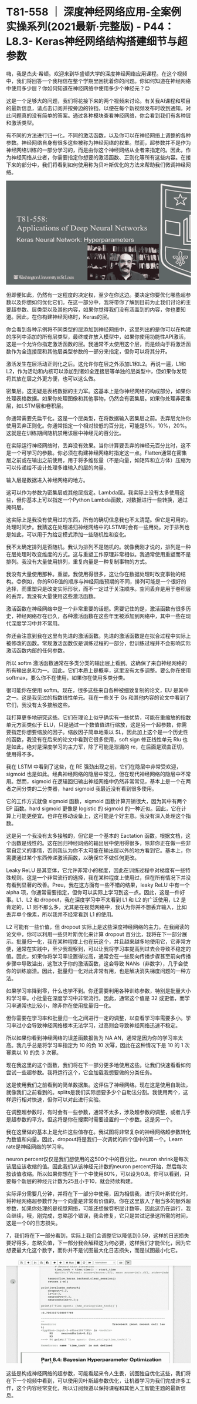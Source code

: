 # T81-558 ｜ 深度神经网络应用-全案例实操系列(2021最新·完整版) - P44：L8.3- Keras神经网络结构搭建细节与超参数 

嗨，我是杰夫·希顿。欢迎来到华盛顿大学的深度神经网络应用课程。在这个视频中，我们将回答一个我相信在整个学期里困扰着你的问题。你如何知道在神经网络中使用多少层？你如何知道在神经网络中使用多少个神经元？😊

这是一个足够大的问题，我们将花接下来的两个视频来讨论。有关我AI课程和项目的最新信息，请点击订阅并按旁边的铃铛，以便在每个新视频发布时收到通知。对此问题真的没有简单的答案。通过各种模块查看神经网络，你会看到我们有各种层和激活类型。

有不同的方法进行归一化，不同的激活函数，以及你可以在神经网络上调整的各种参数。神经网络自身有很多这些被称为神经网络的权重。然而，超参数并不是作为神经网络训练的一部分学习的，而是由你这个神经网络从业者来指定的。因此，作为神经网络从业者，你需要指定你想要的激活函数、正则化等所有这些内容。在接下来的部分中，我们将看到如何使用称为贝叶斯优化的方法来帮助我们微调神经网络。

![](img/6ffb2dddbc647a884212a626611b3856_1.png)

但即便如此，仍然有一定程度的决定权，至少在你这边。要决定你要优化哪些超参数以及你想如何优化它们。在这一部分中，我将带你了解到目前为止我们讨论的主要超参数、层类型以及其他内容，如果你觉得我们没有涵盖到的内容，你也要知道。因此，在你构建神经网络时，Keras的层。

你会看到各种示例将不同类型的层添加到神经网络中，这里列出的是你可以在构建的序列中添加的所有层类型，最终或许放入模型中，如果你使用功能性API激活，这是一个允许你指定激活函数的层。我通常不太使用这个层，而是倾向于将激活函数作为全连接层和其他层类型参数的一部分来指定，但你可以将其分开。

激活发生在层活动正则化之后。这允许你在层之外添加L1和L2。再说一遍，L1和L2，作为活动和内核可以添加到诸如全连接层等单独的层类型中，但如果你发现将其放在层之外更方便，也可以这么做。

密集层。这无疑是表格数据的主力军。这基本上是你神经网络的构成部分，如果你处理表格数据。如果你处理图像和其他事物，仍然会有密集层。如果你处理非密集层，如LSTM层和卷积层。

你通常需要先扁平化。这是一个层类型，在将数据输入密集层之前。丢弃层允许你使用丢弃正则化。你通常指定一个相对较低的百分比，可能是5%，10%，20%。这就是在训练期间随机禁用该层中神经元的百分比。

在实际运行神经网络时，丢弃没有效果。当你计算要丢弃的神经元百分比时，这不是一个可学习的参数。你必须在构建神经网络时指定这一点。Flatten通常在密集层之前或在输出之前使用，用于将多维张量（不是向量，如矩阵和立方体）压缩为可以传递给不设计处理多维输入的层的向量。

输入层是数据进入神经网络的地方。

这可以作为参数为密集层或其他层指定。Lambda层。我实际上没有太多使用这些，但你基本上可以指定一个Python Lambda函数，对数据进行一些转换，通过掩码层。

这实际上是我没有使用过的东西，所有的确切信息我也不太清楚。但它是可用的，处理时间步。我猜这在处理递归神经网络中的LSTM时会有一些用处。对于排列也是如此，可以用于为给定模式添加一些随机性和变化。

我不太确定排列是否随机。我认为排列不是随机的。就像我刚才说的，排列是一种在层处理时改变维度的方式。这与重塑工作原理非常相似。我通常使用重塑而不是排列。我没有大量使用排列，重复向量是一种复制事物的方式。

我没有大量使用那种。重塑。我使用得很多，这让你在数据处理时改变事物的结构。😊例如，你的RGB值的顺序与神经网络预期的不同，排列可能是一个很好的选择，而重塑只是改变实际形状，而不一定过于关注顺序。空间丢弃是用于卷积层的丢弃，我没有大量使用这些激活函数。

激活函数在神经网络中是一个非常重要的话题。需要记住的是，激活函数有很多历史，神经网络存在已久，各种激活函数在这些年里被添加到网络中，其中一些在现代深度学习中并不常用。

你还会注意到我在这里有先进的激活函数。先进的激活函数是在拟合过程中实际上被修改的函数。常规激活函数仅是训练过程的一部分，但训练过程并不会影响实际激活函数内部的任何参数。

所以 softm 激活函数通常在多类分类的输出层上看到。这确保了来自神经网络的所有输出总和为一。因此，它们本质上是概率，这里没有太多调整。要么你在使用 softmax，要么你不在使用，如果你在使用多类分类。

很可能你在使用 softm。现在，很多这些来自各种被细致复制的论文，EU 是其中之一。这是我见过的指数线性单元。我在一些关于 Gs 和其他内容的论文中看到了它们，我没有太多接触这些。

我打算更多地研究这些。它们在理论上似乎确实有一些优势，可能在重缩放的指数单元方面类似于 ELU，只是通过一个数值值进行缩放，这是另一个超参数，你需要指定你想要缩放的因子。缩放因子简单地乘以 SL，因此加上这个是一个历史性的函数，我没有在后来的论文中看到它很多使用，soft sign 修正线性单元 Rlu 也是如此，绝对是深度学习的主力军，除了可能是泄漏的 re，在后面是双曲正切，使用得不多。

我在 LSTM 中看到了这些，在 RE 强劲出现之前，它们在隐层中非常受欢迎，sigmoid 也是如此。经典神经网络的隐层中常见，但在现代神经网络的隐层中不常用。然而，sigmoid 在逻辑回归输出神经网络中仍然非常常见，基本上是一个在两者之间分类的二分类器，hard sigmoid 我最近没有看到很多使用。

它的工作方式就像 sigmoid 函数，sigmoid 函数计算开销很大，因为其中有两个 EP 函数。hard sigmoid 更像是 logistic 的 sigmoid 的一种近似。因此，它在计算上可能更便宜。也许在移动设备上，这可能是个好主意。我没有深入处理这个指数。

这是另一个我没有太多接触的，但它是一个基本的 Eactation 函数。根据文档，这个函数是线性的。这在回归神经网络的输出层中使用得很多，除非你正在做一些非常自定义的事情，否则我认为你不太可能在输出层以外的地方看到它。基本上，你需要通过某个东西传递激活函数，以确保它不做任何更改。

Leaky ReLU 是其变体，它允许非常小的梯度，因此在训练过程中对梯度有一些特殊规则。这是一个非常流行的选择，我在某种程度上使用过，但在所有情况下并没有看到显著的改善。Preu，我在这方面有一些不错的结果，leaky ReLU 中有一个 alpha 项，你通常需要指定，但你可以实际上学习到这一点。因此，这是一件好事。L1、L2 和 dropout，我在深度学习中不太看到 L1 和 L2 的广泛使用，L2 是肯定的，L1 则不那么多，尤其是在视觉网络中，我认为你并不想丢弃输入，比如丢弃单个像素，所以我并不经常看到 L1 的使用。

L2 可能有一些价值，但 dropout 实际上是这些深度神经网络的主力。在我阅读的论文中，你可以利用一些贝叶斯优化来计算 dropout 百分比，我将在下一部分展示。批量归一化，我在某种程度上也在玩这个，并且越来越多地使用它，它非常方便，通常在实践中，至少我观察到，可以让我将学习率提高到过去会导致不稳定的值。因此，如果你将学习率设置得过高，通常会在一些反向传播步骤甚至前向传播步骤中导致溢出，这取决于你的激活函数，这会导致 NANs（非数字），几乎会使你的训练崩溃。因此，批量归一化对此非常有用，也是解决消失梯度问题的一种方法。

如果学习率降到零，什么也学不到。你还需要利用各种训练参数，特别是批量大小和学习率。小批量在深度学习中非常流行。因此，通常这个值是 32 或更低，而学习率通常也比较小，除非你在使用批量归一化。

但你需要在学习率和批量归一化之间进行一定的调整，以查看学习率需要多小。学习率过小会导致神经网络根本无法学习，过高则会导致神经网络迅速不稳定。

所以如果你看到神经网络的误差函数报告为 NA AN，通常是因为你的学习率太高。我几乎总是将学习率指定为 10 的负 10 次幂，因此在这种情况下是 10 的 1 次幂乘以 10 的负 3 次幂。

现在我这里的这个函数，我们将在下一部分更多地使用这些。让我们快速看看如何尝试一些超参数。我将运行这个，它会加载我想要做的分类任务。

这是使用我们之前看到的简单数据集。这评估了神经网络。现在这是使用自助法，就像我们之前看到的。splits是我们实际想要多少个自助法分割。我使用两个，这样运行相对快速，但你可以对此进行实验。

在调整超参数时，有时会有一些参数，通常不太多，涉及超参数的调整，或者几乎是超参数的平方。但这将是你在搜索时需要设置的一个参数。这是另一个。

我在这里做的基本上是允许这些值存在。我试图将非常复杂的神经网络超参数转化为数值和向量。因此，dropout将是我们一次调优的四个值中的第一个。Learn rate是神经网络的学习率。

neuron percent仅仅是我们想使用的这500个中的百分比，neuron shrink是每次该层应该收缩的值。因此我们从该神经元计数的neuron percent开始，然后每次按该值收缩。所以如果你想在下一个中使用80%，可以设为0.8。你可以看到，只要每个新层的神经元计数为25且小于10，就会持续构建。

实际评分需要几分钟，并将在下一部分中使用，因为相信我，进行贝叶斯优化时，将神经网络超参数作为一个向量是非常有价值的。你在这里放入了相当多的额外超参数，如果你处理的是视觉网络，可能还想做卷积层计数等，因此这仍在运行，我会继续，哦，刚完成，忽略那个错误，我会修复，它只是尝试记录这所需的时间，这是一个0的日志损失。

7，我们将在下一部分看到，实际上我们会调整它以降低到0.59，这样的日志损失要好得多，忽略负值，下一部分我会解释这为何必要，这样我们才能优化，因为它想要最大化这个数字，而你并不是试图最大化日志损失，而是试图最小化它。

![](img/6ffb2dddbc647a884212a626611b3856_3.png)

这些是构成神经网络的超参数，可能看起来令人生畏，试图独自优化这些，我们将在下一个视频中看到，可以使用贝叶斯超参数优化，让机器学习为我们完成许多工作，这个内容经常变化，所以订阅频道以保持课程和其他人工智能主题的最新信息。
